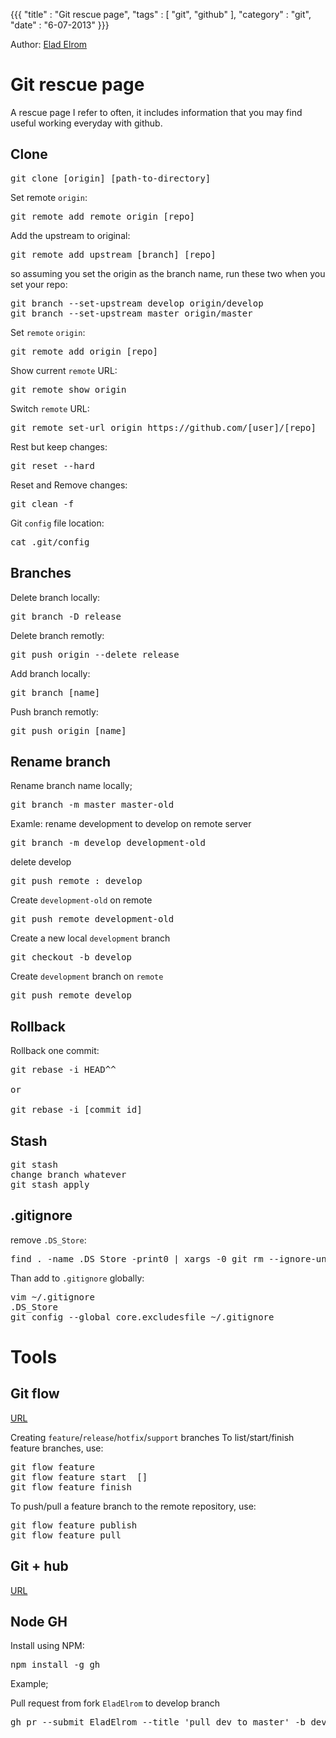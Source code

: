 {{{
    "title"    : "Git rescue page",
    "tags"     : [ "git", "github" ],
    "category" : "git",
    "date"     : "6-07-2013"
}}}

Author: [Elad Elrom](https://twitter.com/EladElrom)

Git rescue page
===============

A rescue page I refer to often, it includes information that you may find useful working everyday with github.

Clone
-----

<pre class="prettyprint">
git clone [origin] [path-to-directory]
</pre>

Set remote `origin`:

<pre class="prettyprint">
git remote add remote origin [repo]
</pre>

Add the upstream to original:

<pre class="prettyprint">
git remote add upstream [branch] [repo]
</pre>

so assuming you set the origin as the branch name, run these two when you set your repo: 

<pre class="prettyprint">
git branch --set-upstream develop origin/develop
git branch --set-upstream master origin/master
</pre>

Set `remote` `origin`:

<pre class="prettyprint">
git remote add origin [repo]
</pre>

Show current `remote` URL:
<pre class="prettyprint">
git remote show origin
</pre>

Switch `remote` URL:
<pre class="prettyprint">
git remote set-url origin https://github.com/[user]/[repo]
</pre>
Rest but keep changes:

<pre class="prettyprint">
git reset --hard
</pre>

Reset and Remove changes:
<pre class="prettyprint">
git clean -f
</pre>

Git `config` file location:
<pre class="prettyprint">
cat .git/config
</pre>

Branches
--------

Delete branch locally:

<pre class="prettyprint">
git branch -D release
</pre>

Delete branch remotly:

<pre class="prettyprint">
git push origin --delete release
</pre>

Add branch locally:
<pre class="prettyprint">
git branch [name]
</pre>

Push branch remotly:

<pre class="prettyprint">
git push origin [name]
</pre>

Rename branch
-------------

Rename branch name locally;
<pre class="prettyprint">
git branch -m master master-old
</pre>

Examle: rename development to develop on remote server
<pre class="prettyprint">
git branch -m develop development-old
</pre>

delete develop
<pre class="prettyprint">
git push remote : develop
</pre>

Create `development-old` on remote
<pre class="prettyprint">
git push remote development-old
</pre>

Create a new local `development` branch
<pre class="prettyprint">
git checkout -b develop
</pre>

Create `development` branch on `remote`
<pre class="prettyprint">
git push remote develop
</pre>


Rollback
--------

Rollback one commit:

<pre class="prettyprint">
git rebase -i HEAD^^

or 

git rebase -i [commit id]
</pre>

Stash
-----

<pre class="prettyprint">
git stash 
change branch whatever
git stash apply
</pre>

.gitignore
----------

remove `.DS_Store`:

<pre class="prettyprint">
find . -name .DS_Store -print0 | xargs -0 git rm --ignore-unmatch -f
</pre>

Than add to `.gitignore` globally:

<pre class="prettyprint">
vim ~/.gitignore
.DS_Store
git config --global core.excludesfile ~/.gitignore
</pre>

Tools
=====

Git flow
--------

[URL](https://github.com/nvie/gitflow)

Creating `feature`/`release`/`hotfix`/`support` branches
To list/start/finish feature branches, use:

<pre class="prettyprint">
git flow feature
git flow feature start <name> [<base>]
git flow feature finish <name>
</pre>

To push/pull a feature branch to the remote repository, use:

<pre class="prettyprint">
git flow feature publish <name>
git flow feature pull <remote> <name>
</pre>

Git + hub
---------

[URL](https://github.com/defunkt/hub.git)

Node GH
-------

Install using NPM:
<pre class="prettyprint">
npm install -g gh
</pre>

Example; 

Pull request from fork `EladElrom` to develop branch

<pre class="prettyprint">
gh pr --submit EladElrom --title 'pull dev to master' -b develop
</pre>
